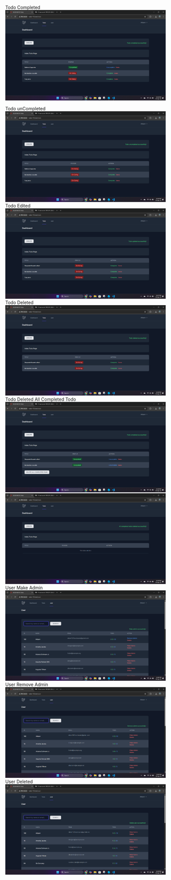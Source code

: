 Todo Completed
![alt text](<screnshoot/tugas6/Screenshot 2025-04-30 230641.png>)

Todo unCompleted
![alt text](<screnshoot/tugas6/Screenshot 2025-04-30 230656.png>)
Todo Edited
![alt text](<screnshoot/tugas6/Screenshot 2025-04-30 230753.png>)
Todo Deleted
![alt text](<screnshoot/tugas6/Screenshot 2025-04-30 230843.png>)
Todo Deleted All Completed Todo
![alt text](<screnshoot/tugas6/Screenshot 2025-04-30 230859.png>)
![alt text](<screnshoot/tugas6/Screenshot 2025-04-30 230912.png>)
User Make Admin 
![alt text](<screnshoot/tugas6/Screenshot 2025-04-30 230929.png>)
User Remove Admin
![alt text](<screnshoot/tugas6/Screenshot 2025-04-30 230939.png>)
User Deleted
![alt text](<screnshoot/tugas6/Screenshot 2025-04-30 230949.png>)